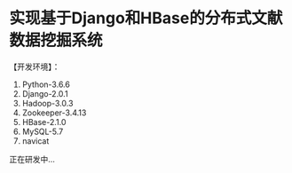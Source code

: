 # 实现基于Django和HBase的分布式文献数据挖掘系统

【开发环境】：

 1. Python-3.6.6
 2. Django-2.0.1
 2. Hadoop-3.0.3
 3. Zookeeper-3.4.13
 4. HBase-2.1.0
 5. MySQL-5.7
 6. navicat
 
正在研发中...

